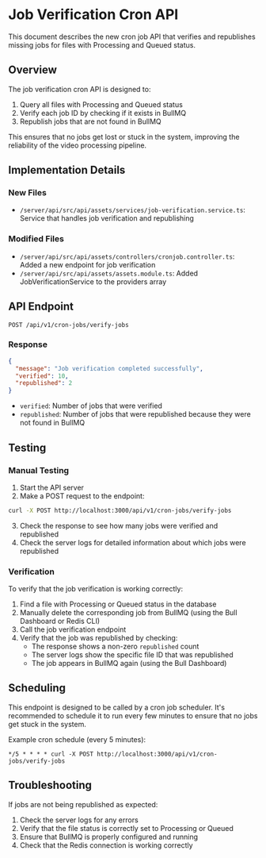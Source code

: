 # Job Verification Cron API

This document describes the new cron job API that verifies and republishes missing jobs for files with Processing and Queued status.

## Overview

The job verification cron API is designed to:
1. Query all files with Processing and Queued status
2. Verify each job ID by checking if it exists in BullMQ
3. Republish jobs that are not found in BullMQ

This ensures that no jobs get lost or stuck in the system, improving the reliability of the video processing pipeline.

## Implementation Details

### New Files

- `/server/api/src/api/assets/services/job-verification.service.ts`: Service that handles job verification and republishing

### Modified Files

- `/server/api/src/api/assets/controllers/cronjob.controller.ts`: Added a new endpoint for job verification
- `/server/api/src/api/assets/assets.module.ts`: Added JobVerificationService to the providers array

## API Endpoint

```
POST /api/v1/cron-jobs/verify-jobs
```

### Response

```json
{
  "message": "Job verification completed successfully",
  "verified": 10,
  "republished": 2
}
```

- `verified`: Number of jobs that were verified
- `republished`: Number of jobs that were republished because they were not found in BullMQ

## Testing

### Manual Testing

1. Start the API server
2. Make a POST request to the endpoint:

```bash
curl -X POST http://localhost:3000/api/v1/cron-jobs/verify-jobs
```

3. Check the response to see how many jobs were verified and republished
4. Check the server logs for detailed information about which jobs were republished

### Verification

To verify that the job verification is working correctly:

1. Find a file with Processing or Queued status in the database
2. Manually delete the corresponding job from BullMQ (using the Bull Dashboard or Redis CLI)
3. Call the job verification endpoint
4. Verify that the job was republished by checking:
   - The response shows a non-zero `republished` count
   - The server logs show the specific file ID that was republished
   - The job appears in BullMQ again (using the Bull Dashboard)

## Scheduling

This endpoint is designed to be called by a cron job scheduler. It's recommended to schedule it to run every few minutes to ensure that no jobs get stuck in the system.

Example cron schedule (every 5 minutes):

```
*/5 * * * * curl -X POST http://localhost:3000/api/v1/cron-jobs/verify-jobs
```

## Troubleshooting

If jobs are not being republished as expected:

1. Check the server logs for any errors
2. Verify that the file status is correctly set to Processing or Queued
3. Ensure that BullMQ is properly configured and running
4. Check that the Redis connection is working correctly